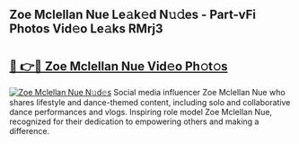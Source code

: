 ## Zoe Mclellan Nue Le𝚊k𝚎d N𝚞𝚍es - Part-vFi Photos Vid𝚎o Le𝚊ks RMrj3

# <h2><a href="http://fb3wbo.evod.top/?m=Zoe+Mclellan+Nue">🔗 👉🔴 Zoe Mclellan Nue Vid𝚎o Ph𝚘t𝚘s</a></h2>

[![Zoe Mclellan Nue N𝚞d𝚎s](https://i.imgur.com/8V9OHl7.gif)](http://fb3wbo.evod.top/?m=Zoe+Mclellan+Nue)
Social media influencer Zoe Mclellan Nue who shares lifestyle and dance-themed content, including solo and collaborative dance performances and vlogs. Inspiring role model Zoe Mclellan Nue, recognized for their dedication to empowering others and making a difference. 
